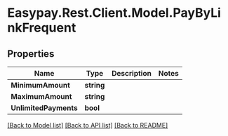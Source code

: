 # Easypay.Rest.Client.Model.PayByLinkFrequent

## Properties

Name | Type | Description | Notes
------------ | ------------- | ------------- | -------------
**MinimumAmount** | **string** |  | 
**MaximumAmount** | **string** |  | 
**UnlimitedPayments** | **bool** |  | 

[[Back to Model list]](../README.md#documentation-for-models) [[Back to API list]](../README.md#documentation-for-api-endpoints) [[Back to README]](../README.md)


